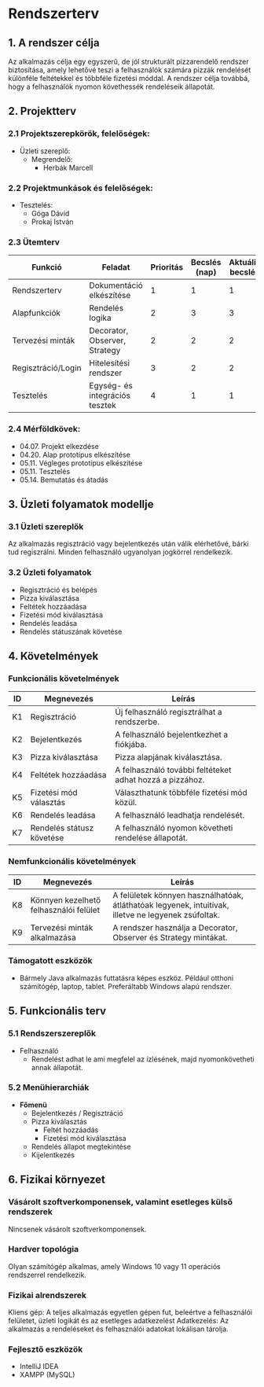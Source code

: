 # Rendszerterv

## 1. A rendszer célja

Az alkalmazás célja egy egyszerű, de jól strukturált pizzarendelő rendszer biztosítása, amely lehetővé teszi a felhasználók számára pizzák rendelését különféle feltétekkel és többféle fizetési móddal. A rendszer célja továbbá, hogy a felhasználók nyomon követhessék rendeléseik állapotát.

## 2. Projektterv

### 2.1 Projektszerepkörök, felelőségek:
  * Üzleti szereplő:
	  -   Megrendelő:
		  -  Herbák Marcell

### 2.2 Projektmunkások és felelőségek:
   * Tesztelés:
     - Góga Dávid
     - Prokaj István

### 2.3 Ütemterv

| Funkció              | Feladat                        | Prioritás | Becslés (nap) | Aktuális becslés | Eltelt idő | Becsült idő |
|----------------------|--------------------------------|-----------|---------------|------------------|------------|--------------|
| Rendszerterv         | Dokumentáció elkészítése       | 1         | 1             | 1                | 1          | 1            |
| Alapfunkciók         | Rendelés logika                | 2         | 3             | 3                | 1          | 2            |
| Tervezési minták     | Decorator, Observer, Strategy  | 2         | 2             | 2                | 0          | 2            |
| Regisztráció/Login   | Hitelesítési rendszer          | 3         | 2             | 2                | 1          | 1            |
| Tesztelés            | Egység- és integrációs tesztek | 4         | 1             | 1                | 0          | 1            |

### 2.4 Mérföldkövek:
   *   04.07. Projekt elkezdése
   *   04.20. Alap prototípus elkészítése
   *   05.11. Végleges prototípus elkészítése
   *   05.11. Tesztelés
   *   05.14. Bemutatás és átadás

## 3. Üzleti folyamatok modellje

### 3.1 Üzleti szereplők
Az alkalmazás regisztráció vagy bejelentkezés után válik elérhetővé, bárki tud regiszrálni. Minden felhasználó ugyanolyan jogkörrel rendelkezik.

### 3.2 Üzleti folyamatok

- Regisztráció és belépés
- Pizza kiválasztása
- Feltétek hozzáadása
- Fizetési mód kiválasztása
- Rendelés leadása
- Rendelés státuszának követése

## 4. Követelmények

### Funkcionális követelmények

| ID  | Megnevezés                 | Leírás |
|-----|----------------------------|--------|
| K1  | Regisztráció               | Új felhasználó regisztrálhat a rendszerbe. |
| K2  | Bejelentkezés              | A felhasználó bejelentkezhet a fiókjába. |
| K3  | Pizza kiválasztása         | Pizza alapjának kiválasztása. |
| K4  | Feltétek hozzáadása        | A felhasználó további feltéteket adhat hozzá a pizzához. |
| K5  | Fizetési mód választás     | Választhatunk többféle fizetési mód közül. |
| K6  | Rendelés leadása           | A felhasználó leadhatja rendelését. |
| K7  | Rendelés státusz követése  | A felhasználó nyomon követheti rendelése állapotát. |

### Nemfunkcionális követelmények

| ID  | Megnevezés                         | Leírás |
|-----|------------------------------------|--------|
| K8  | Könnyen kezelhető felhasználói felület | A felületek könnyen használhatóak, átláthatóak legyenek, intuitívak, illetve ne legyenek zsúfoltak. |
| K9  | Tervezési minták alkalmazása       | A rendszer használja a Decorator, Observer és Strategy mintákat. |

### Támogatott eszközök

 * Bármely Java alkalmazás futtatásra képes eszköz. Például otthoni számítógép, laptop, tablet. Preferáltabb Windows alapú rendszer.

## 5. Funkcionális terv

### 5.1 Rendszerszereplők
 - Felhasználó
   - Rendelést adhat le ami megfelel az ízlésének, majd nyomonkövetheti annak állapotát.

### 5.2 Menühierarchiák

- **Főmenü**
  - Bejelentkezés / Regisztráció
  - Pizza kiválasztás
    - Feltét hozzáadás
    - Fizetési mód kiválasztása
  - Rendelés állapot megtekintése
  - Kijelentkezés

## 6. Fizikai környezet

### Vásárolt szoftverkomponensek, valamint esetleges külső rendszerek
Nincsenek vásárolt szoftverkomponensek.
### Hardver topológia
Olyan számítógép alkalmas, amely Windows 10 vagy 11 operációs rendszerrel rendelkezik.
### Fizikai alrendszerek
Kliens gép: A teljes alkalmazás egyetlen gépen fut, beleértve a felhasználói felületet, üzleti logikát és az esetleges adatkezelést
Adatkezelés: Az alkalmazás a rendeléseket és felhasználói adatokat lokálisan tárolja.
### Fejlesztő eszközök
 - IntelliJ IDEA
 - XAMPP (MySQL)